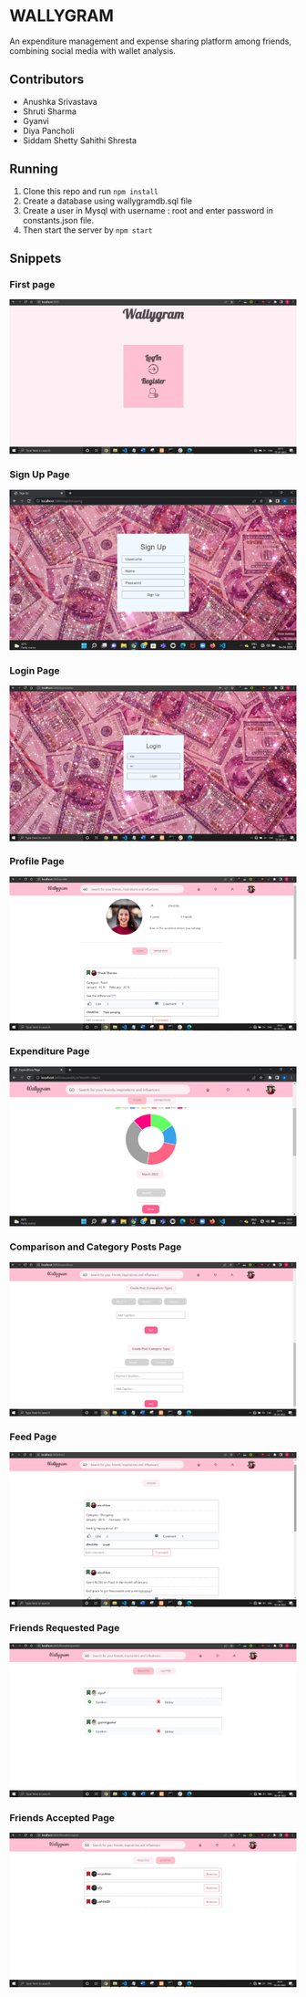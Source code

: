 # WALLYGRAM

An expenditure management and expense sharing platform among friends, combining social media with wallet analysis.

## Contributors
* Anushka Srivastava
* Shruti Sharma
* Gyanvi
* Diya Pancholi
* Siddam Shetty Sahithi Shresta

## Running

1.  Clone this repo and run `npm install`
2.  Create a database using wallygramdb.sql file
3.  Create a user in Mysql with username : root and enter password in constants.json file.
4.  Then start the server by `npm start`

## Snippets

### First page
![Wallygram](public/images/1.PNG)

### Sign Up Page
![Wallygram](public/images/signup.PNG)

### Login Page
![Wallygram](public/images/login.PNG)

### Profile Page
![Wallygram](public/images/profile.PNG)

### Expenditure Page
![Wallygram](public/images/expenditure.PNG)

### Comparison and Category Posts Page
![Wallygram](public/images/posts.PNG)

### Feed Page
![Wallygram](public/images/feed.PNG)

### Friends Requested Page
![Wallygram](public/images/fr.PNG)

### Friends Accepted Page
![Wallygram](public/images/fa.PNG)
